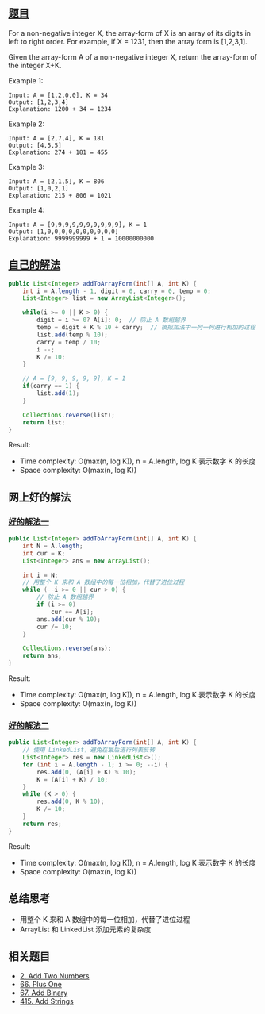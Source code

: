 ## [题目](https://leetcode.com/problems/add-to-array-form-of-integer/)
For a non-negative integer X, the array-form of X is an array of its digits in left to right order.  For example, if X = 1231, then the array form is [1,2,3,1].

Given the array-form A of a non-negative integer X, return the array-form of the integer X+K.

Example 1:
```
Input: A = [1,2,0,0], K = 34
Output: [1,2,3,4]
Explanation: 1200 + 34 = 1234
```
Example 2:
```
Input: A = [2,7,4], K = 181
Output: [4,5,5]
Explanation: 274 + 181 = 455
```
Example 3:
```
Input: A = [2,1,5], K = 806
Output: [1,0,2,1]
Explanation: 215 + 806 = 1021
```
Example 4:
```
Input: A = [9,9,9,9,9,9,9,9,9,9], K = 1
Output: [1,0,0,0,0,0,0,0,0,0,0]
Explanation: 9999999999 + 1 = 10000000000
```

## [自己的解法](https://leetcode.com/submissions/detail/461957529/)
```java
public List<Integer> addToArrayForm(int[] A, int K) {
	int i = A.length - 1, digit = 0, carry = 0, temp = 0;
    List<Integer> list = new ArrayList<Integer>();

	while(i >= 0 || K > 0) {
		digit = i >= 0? A[i]: 0;  // 防止 A 数组越界
		temp = digit + K % 10 + carry;  // 模拟加法中一列一列进行相加的过程
		list.add(temp % 10);
		carry = temp / 10;
		i --;
		K /= 10;
    }

    // A = [9, 9, 9, 9, 9], K = 1
	if(carry == 1) {
		list.add(1);
    }

	Collections.reverse(list);
	return list;
}
```

Result:
- Time complexity: O(max(n, log K)), n = A.length, log K 表示数字 K 的长度
- Space complexity: O(max(n, log K))

## 网上好的解法
### [好的解法一](https://leetcode.com/problems/add-to-array-form-of-integer/solution/)
```java
public List<Integer> addToArrayForm(int[] A, int K) {
	int N = A.length;
	int cur = K;
	List<Integer> ans = new ArrayList();

    int i = N;
    // 用整个 K 来和 A 数组中的每一位相加，代替了进位过程
	while (--i >= 0 || cur > 0) {
        // 防止 A 数组越界
		if (i >= 0)
			cur += A[i];
		ans.add(cur % 10);
		cur /= 10;
	}

	Collections.reverse(ans);
	return ans;
}
```

Result:
- Time complexity: O(max(n, log K)), n = A.length, log K 表示数字 K 的长度
- Space complexity: O(max(n, log K))

### [好的解法二](https://leetcode.com/problems/add-to-array-form-of-integer/discuss/234488/JavaC%2B%2BPython-Take-K-itself-as-a-Carry)
```java
public List<Integer> addToArrayForm(int[] A, int K) {
    // 使用 LinkedList，避免在最后进行列表反转
	List<Integer> res = new LinkedList<>();
	for (int i = A.length - 1; i >= 0; --i) {
		res.add(0, (A[i] + K) % 10);
		K = (A[i] + K) / 10;
	}
	while (K > 0) {
		res.add(0, K % 10);
		K /= 10;
	}
	return res;
}
```

Result:
- Time complexity: O(max(n, log K)), n = A.length, log K 表示数字 K 的长度
- Space complexity: O(max(n, log K))

## 总结思考
- 用整个 K 来和 A 数组中的每一位相加，代替了进位过程
- ArrayList 和 LinkedList 添加元素的复杂度

## 相关题目
- [2. Add Two Numbers](/linkedlist/medium/2.Add_Two_Numbers.md)
- [66. Plus One](/array/easy/66.Plus_One.md)
- [67. Add Binary](/string/easy/67.Add_Binary.md)
- [415. Add Strings](/string/easy/415.Add_Strings.md)
